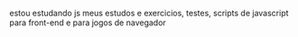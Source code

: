 estou estudando js
 meus estudos e exercicios, testes, scripts de javascript para front-end e para jogos de navegador
